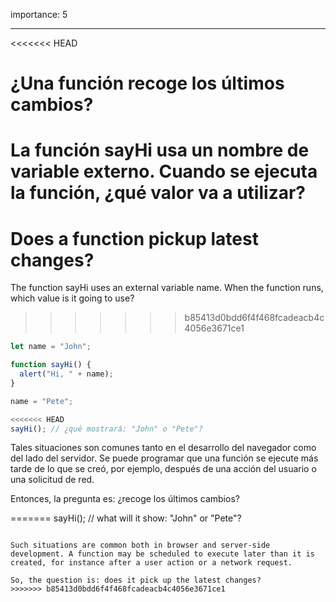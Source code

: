 importance: 5

---

<<<<<<< HEAD
# ¿Una función recoge los últimos cambios?

La función sayHi usa un nombre de variable externo. Cuando se ejecuta la función, ¿qué valor va a utilizar?
=======
# Does a function pickup latest changes?

The function sayHi uses an external variable name. When the function runs, which value is it going to use?
>>>>>>> b85413d0bdd6f4f468fcadeacb4c4056e3671ce1

```js
let name = "John";

function sayHi() {
  alert("Hi, " + name);
}

name = "Pete";

<<<<<<< HEAD
sayHi(); // ¿qué mostrará: "John" o "Pete"?

```
Tales situaciones son comunes tanto en el desarrollo del navegador como del lado del servidor. Se puede programar que una función se ejecute más tarde de lo que se creó, por ejemplo, después de una acción del usuario o una solicitud de red.

Entonces, la pregunta es: ¿recoge los últimos cambios?

=======
sayHi(); // what will it show: "John" or "Pete"?
```

Such situations are common both in browser and server-side development. A function may be scheduled to execute later than it is created, for instance after a user action or a network request.

So, the question is: does it pick up the latest changes?
>>>>>>> b85413d0bdd6f4f468fcadeacb4c4056e3671ce1
